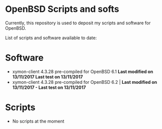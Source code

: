 # OpenBSD Scripts and softs

Currently, this repository is used to deposit my scripts and software for OpenBSD.

List of scripts and software available to date:

# Software

- xymon-client 4.3.28 pre-compiled for OpenBSD 6.1 **Last modified on 13/11/2017 Last test on 13/11/2017**
- xymon-client 4.3.28 pre-compiled for OpenBSD 6.2 | **Last modified on 13/11/2017 - Last test on 13/11/2017**

# Scripts

- No scripts at the moment

